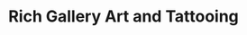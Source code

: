 ---
title: "Rich Gallery Art and Tattooing"
url: /syracuse/rich-gallery-art-and-tattooing/
shop: Tattoo
---